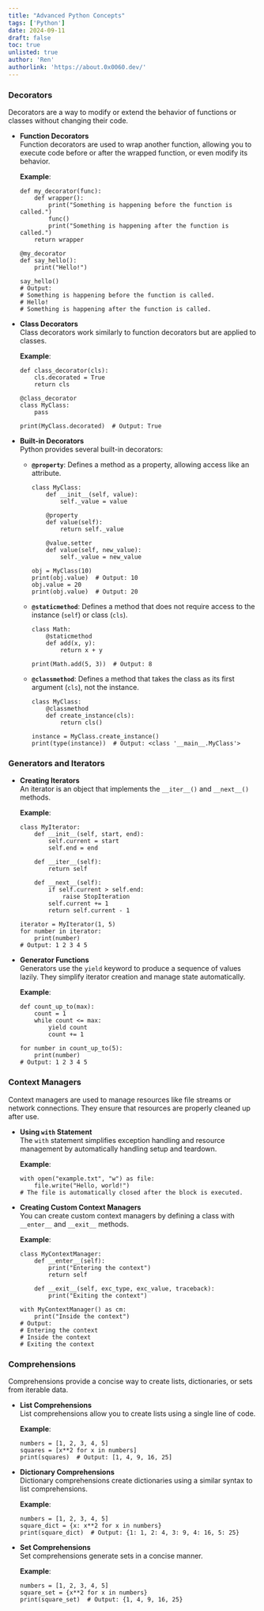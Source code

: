 ```yaml
---
title: "Advanced Python Concepts"
tags: ['Python']
date: 2024-09-11
draft: false
toc: true
unlisted: true
author: 'Ren'
authorlink: 'https://about.0x0060.dev/'
---
```


### **Decorators**
Decorators are a way to modify or extend the behavior of functions or classes without changing their code.

- **Function Decorators**  
  Function decorators are used to wrap another function, allowing you to execute code before or after the wrapped function, or even modify its behavior.

  **Example**:
  ```
  def my_decorator(func):
      def wrapper():
          print("Something is happening before the function is called.")
          func()
          print("Something is happening after the function is called.")
      return wrapper

  @my_decorator
  def say_hello():
      print("Hello!")

  say_hello()
  # Output:
  # Something is happening before the function is called.
  # Hello!
  # Something is happening after the function is called.
  ```

- **Class Decorators**  
  Class decorators work similarly to function decorators but are applied to classes.

  **Example**:
  ```
  def class_decorator(cls):
      cls.decorated = True
      return cls

  @class_decorator
  class MyClass:
      pass

  print(MyClass.decorated)  # Output: True
  ```

- **Built-in Decorators**  
  Python provides several built-in decorators:

  - **`@property`**: Defines a method as a property, allowing access like an attribute.
    ```
    class MyClass:
        def __init__(self, value):
            self._value = value

        @property
        def value(self):
            return self._value

        @value.setter
        def value(self, new_value):
            self._value = new_value

    obj = MyClass(10)
    print(obj.value)  # Output: 10
    obj.value = 20
    print(obj.value)  # Output: 20
    ```

  - **`@staticmethod`**: Defines a method that does not require access to the instance (`self`) or class (`cls`).
    ```
    class Math:
        @staticmethod
        def add(x, y):
            return x + y

    print(Math.add(5, 3))  # Output: 8
    ```

  - **`@classmethod`**: Defines a method that takes the class as its first argument (`cls`), not the instance.
    ```
    class MyClass:
        @classmethod
        def create_instance(cls):
            return cls()

    instance = MyClass.create_instance()
    print(type(instance))  # Output: <class '__main__.MyClass'>
    ```

### **Generators and Iterators**

- **Creating Iterators**  
  An iterator is an object that implements the `__iter__()` and `__next__()` methods. 

  **Example**:
  ```
  class MyIterator:
      def __init__(self, start, end):
          self.current = start
          self.end = end

      def __iter__(self):
          return self

      def __next__(self):
          if self.current > self.end:
              raise StopIteration
          self.current += 1
          return self.current - 1

  iterator = MyIterator(1, 5)
  for number in iterator:
      print(number)
  # Output: 1 2 3 4 5
  ```

- **Generator Functions**  
  Generators use the `yield` keyword to produce a sequence of values lazily. They simplify iterator creation and manage state automatically.

  **Example**:
  ```
  def count_up_to(max):
      count = 1
      while count <= max:
          yield count
          count += 1

  for number in count_up_to(5):
      print(number)
  # Output: 1 2 3 4 5
  ```

### **Context Managers**
Context managers are used to manage resources like file streams or network connections. They ensure that resources are properly cleaned up after use.

- **Using `with` Statement**  
  The `with` statement simplifies exception handling and resource management by automatically handling setup and teardown.

  **Example**:
  ```
  with open("example.txt", "w") as file:
      file.write("Hello, world!")
  # The file is automatically closed after the block is executed.
  ```

- **Creating Custom Context Managers**  
  You can create custom context managers by defining a class with `__enter__` and `__exit__` methods.

  **Example**:
  ```
  class MyContextManager:
      def __enter__(self):
          print("Entering the context")
          return self

      def __exit__(self, exc_type, exc_value, traceback):
          print("Exiting the context")

  with MyContextManager() as cm:
      print("Inside the context")
  # Output:
  # Entering the context
  # Inside the context
  # Exiting the context
  ```

### **Comprehensions**
Comprehensions provide a concise way to create lists, dictionaries, or sets from iterable data.

- **List Comprehensions**  
  List comprehensions allow you to create lists using a single line of code.

  **Example**:
  ```
  numbers = [1, 2, 3, 4, 5]
  squares = [x**2 for x in numbers]
  print(squares)  # Output: [1, 4, 9, 16, 25]
  ```

- **Dictionary Comprehensions**  
  Dictionary comprehensions create dictionaries using a similar syntax to list comprehensions.

  **Example**:
  ```
  numbers = [1, 2, 3, 4, 5]
  square_dict = {x: x**2 for x in numbers}
  print(square_dict)  # Output: {1: 1, 2: 4, 3: 9, 4: 16, 5: 25}
  ```

- **Set Comprehensions**  
  Set comprehensions generate sets in a concise manner.

  **Example**:
  ```
  numbers = [1, 2, 3, 4, 5]
  square_set = {x**2 for x in numbers}
  print(square_set)  # Output: {1, 4, 9, 16, 25}
  ```
